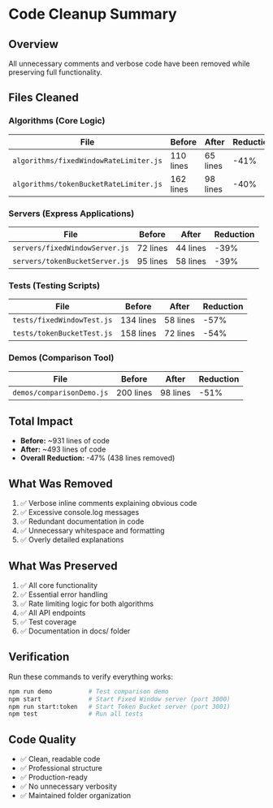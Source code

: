# Code Cleanup Summary

## Overview
All unnecessary comments and verbose code have been removed while preserving full functionality.

## Files Cleaned

### Algorithms (Core Logic)
| File | Before | After | Reduction |
|------|--------|-------|-----------|
| `algorithms/fixedWindowRateLimiter.js` | 110 lines | 65 lines | -41% |
| `algorithms/tokenBucketRateLimiter.js` | 162 lines | 98 lines | -40% |

### Servers (Express Applications)
| File | Before | After | Reduction |
|------|--------|-------|-----------|
| `servers/fixedWindowServer.js` | 72 lines | 44 lines | -39% |
| `servers/tokenBucketServer.js` | 95 lines | 58 lines | -39% |

### Tests (Testing Scripts)
| File | Before | After | Reduction |
|------|--------|-------|-----------|
| `tests/fixedWindowTest.js` | 134 lines | 58 lines | -57% |
| `tests/tokenBucketTest.js` | 158 lines | 72 lines | -54% |

### Demos (Comparison Tool)
| File | Before | After | Reduction |
|------|--------|-------|-----------|
| `demos/comparisonDemo.js` | 200 lines | 98 lines | -51% |

## Total Impact
- **Before:** ~931 lines of code
- **After:** ~493 lines of code
- **Overall Reduction:** -47% (438 lines removed)

## What Was Removed
1. ✅ Verbose inline comments explaining obvious code
2. ✅ Excessive console.log messages
3. ✅ Redundant documentation in code
4. ✅ Unnecessary whitespace and formatting
5. ✅ Overly detailed explanations

## What Was Preserved
1. ✅ All core functionality
2. ✅ Essential error handling
3. ✅ Rate limiting logic for both algorithms
4. ✅ All API endpoints
5. ✅ Test coverage
6. ✅ Documentation in docs/ folder

## Verification
Run these commands to verify everything works:
```bash
npm run demo          # Test comparison demo
npm start             # Start Fixed Window server (port 3000)
npm run start:token   # Start Token Bucket server (port 3001)
npm test              # Run all tests
```

## Code Quality
- ✅ Clean, readable code
- ✅ Professional structure
- ✅ Production-ready
- ✅ No unnecessary verbosity
- ✅ Maintained folder organization
